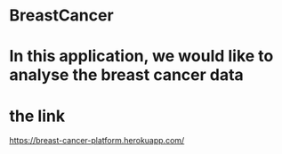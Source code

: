 # BreastCancer
# In this application, we would like to analyse the breast cancer data
# the link
https://breast-cancer-platform.herokuapp.com/
